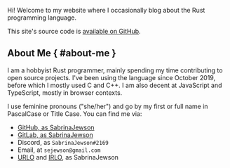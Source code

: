 Hi!
Welcome to my website where I occasionally blog about the Rust programming language.

This site's source code is [available on GitHub](https://github.com/SabrinaJewson/sabrinajewson.github.io).

## About Me { #about-me }

I am a hobbyist Rust programmer,
mainly spending my time contributing to open source projects.
I've been using the language since October 2019,
before which I mostly used C and C++.
I am also decent at JavaScript and TypeScript, mostly in browser contexts.

I use feminine pronouns ("she/her")
and go by my first or full name in PascalCase or Title Case.
You can find me via:
- [GitHub, as SabrinaJewson](https://github.com/SabrinaJewson)
- [GitLab, as SabrinaJewson](https://gitlab.com/SabrinaJewson)
- Discord, as `SabrinaJewson#2169`
- Email, at `sejewson@gmail.com`
- [URLO](https://users.rust-lang.org/u/SabrinaJewson)
	and [IRLO](https://internals.rust-lang.org/u/SabrinaJewson),
	as SabrinaJewson
